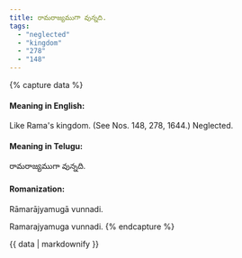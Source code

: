 ```yaml
---
title: రామరాజ్యముగా వున్నది.
tags:
  - "neglected"
  - "kingdom"
  - "278"
  - "148"
---
```


{% capture data %}
#### Meaning in English:
Like Rama's kingdom.
(See Nos. 148, 278, 1644.)
Neglected.

#### Meaning in Telugu:
రామరాజ్యముగా వున్నది.

#### Romanization:
Rāmarājyamugā vunnadi.

Ramarajyamuga vunnadi.
{% endcapture %}

{{ data | markdownify }}

